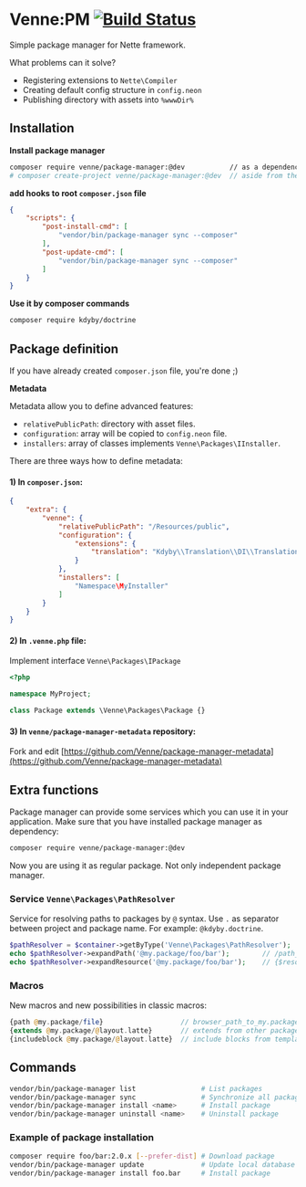 # Venne:PM [![Build Status](https://secure.travis-ci.org/Venne/package-manager.png)](http://travis-ci.org/Venne/package-manager)

Simple package manager for Nette framework.

What problems can it solve?

- Registering extensions to `Nette\Compiler`
- Creating default config structure in `config.neon`
- Publishing directory with assets into `%wwwDir%`


## Installation

**Install package manager**

```sh
composer require venne/package-manager:@dev           // as a dependency
# composer create-project venne/package-manager:@dev  // aside from the project
```

**add hooks to root `composer.json` file**

```json
{
	"scripts": {
		"post-install-cmd": [
			"vendor/bin/package-manager sync --composer"
		],
		"post-update-cmd": [
			"vendor/bin/package-manager sync --composer"
		]
	}
}
```

**Use it by composer commands**

```sh
composer require kdyby/doctrine
```


## Package definition

If you have already created `composer.json` file, you're done ;)

**Metadata**

Metadata allow you to define advanced features:

- `relativePublicPath`: directory with asset files.
- `configuration`: array will be copied to `config.neon` file.
- `installers`: array of classes implements `Venne\Packages\IInstaller`.

There are three ways how to define metadata:

#### 1) In `composer.json`:

```json
{
	"extra": {
		"venne": {
			"relativePublicPath": "/Resources/public",
			"configuration": {
				"extensions": {
					"translation": "Kdyby\\Translation\\DI\\TranslationExtension"
				}
			},
			"installers": [
				"Namespace\MyInstaller"
			]
		}
	}
}
```

#### 2) In `.venne.php` file:

Implement interface `Venne\Packages\IPackage`

```php
<?php

namespace MyProject;

class Package extends \Venne\Packages\Package {}
```

#### 3) In `venne/package-manager-metadata` repository:

Fork and edit [https://github.com/Venne/package-manager-metadata](https://github.com/Venne/package-manager-metadata)


## Extra functions

Package manager can provide some services which you can use it in your application. Make sure that you have installed package manager as dependency:

```sh
composer require venne/package-manager:@dev
```

Now you are using it as regular package. Not only independent package manager.

### Service `Venne\Packages\PathResolver`

Service for resolving paths to packages by `@` syntax. Use `.` as separator between project and package name. For example: `@kdyby.doctrine`.

```php
$pathResolver = $container->getByType('Venne\Packages\PathResolver');
echo $pathResolver->expandPath('@my.package/foo/bar');        // /path_to_my_package/foo/bar
echo $pathResolver->expandResource('@my.package/foo/bar');    // {$resourcesDir}/my.package/foo/bar
```

### Macros

New macros and new possibilities in classic macros:

```php
{path @my.package/file}                   // browser_path_to_my.package/file
{extends @my.package/@layout.latte}       // extends from other package
{includeblock @my.package/@layout.latte}  // include blocks from template
```


## Commands

```sh
vendor/bin/package-manager list                # List packages
vendor/bin/package-manager sync                # Synchronize all packages with filesystem
vendor/bin/package-manager install <name>      # Install package
vendor/bin/package-manager uninstall <name>    # Uninstall package
```

### Example of package installation

```sh
composer require foo/bar:2.0.x [--prefer-dist] # Download package
vendor/bin/package-manager update              # Update local database of packages
vendor/bin/package-manager install foo.bar     # Install package
```

